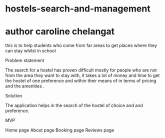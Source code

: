 # hostels-search-and-management
# author caroline chelangat
this is to help students who come from far areas to get places where they can stay whilst in school

Problem statement 

The search for a hostel has proven difficult mostly for people who are not from the area they want to stay with, it takes a lot of money and time to get the hostel of one preference and within their means  of in terms of pricing and the amenities .
 

Solution

The  application helps in the search of the hostel of choice and and preference.

MVP 

Home page 
About page 
Booking  page 
Reviews page 




